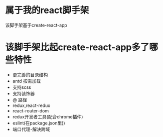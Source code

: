 # 属于我的react脚手架

该脚手架基于create-react-app

# 该脚手架比起create-react-app多了哪些特性

* 更完善的目录结构
* antd 按需加载
* 支持scss
* 支持装饰器
* @ 路径
* redux,react-redux
* react-router-dom
* redux开发者工具(配合chrome插件)
* eslint(在package.json里))
* 端口代理-解决跨域

